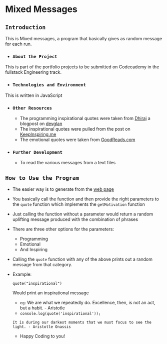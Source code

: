 # Mixed Messages

## `Introduction`


This is Mixed messages, a program that basically gives as random message for each run.


- ### `About the Project`
This is part of the portfolio projects to be submitted on Codecademy in the fullstack Engineering track.

- ### `Technologies and Environment`
This is written in JavaScript

- ### `Other Resources`
    - The programming inspirational quotes were taken from [Dhiraj](https://www.linkedin.com/in/dhiraj-ray/) a blogpost on [devglan](https://www.devglan.com/blog/best-developer-quotes)
    - The inspirational quotes were pulled from the post on [KeepInspiring.me](https://www.keepinspiring.me/motivational-quotes/)
    - The emotional quotes were taken from [GoodReads.com](https://www.goodreads.com/quotes/tag/emotions)
    
- ### `Further Development`
    - To read the various messages from a text files


## `How to Use the Program`
- The easier way is to generate from the [web page](https://manassehgit.github.io/mixedMessages/)
- You basically call the function and then provide the right parameters to the `quote` function which implements the `getMotivation` function

- Just calling the function without a parameter would return a random uplifting message produced with the combination of phrases
- There are three other options for the parameters: 

  - Programming 
  - Emotional
  - And Inspiring

- Calling the `quote` function with any of the above prints out a random message from that category.
- Example:
    ```
    quote("inspirational")
    ```
    Would print an inspirational message
    - `eg`: We are what we repeatedly do. Excellence, then, is not an act, but a habit. - Aristotle
    - ```console.log(quote('inspirational'));```

    ```
    It is during our darkest moments that we must focus to see the light. - Aristotle Onassis
    ```
    - Happy Coding to you!


